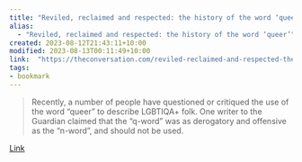 ```yaml
---
title: "Reviled, reclaimed and respected: the history of the word ‘queer’"
alias:
  - "Reviled, reclaimed and respected: the history of the word ‘queer’"
created: 2023-08-12T21:43:11+10:00
modified: 2023-08-13T00:11:49+10:00
link:  "https://theconversation.com/reviled-reclaimed-and-respected-the-history-of-the-word-queer-197533"
tags:
- bookmark
---
```


> Recently, a number of people have questioned or critiqued the use of the word “queer” to describe LGBTIQA+ folk. One writer to the Guardian claimed that the “q-word” was as derogatory and offensive as the “n-word”, and should not be used.

[Link](https://theconversation.com/reviled-reclaimed-and-respected-the-history-of-the-word-queer-197533)